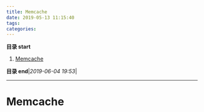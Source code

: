 ```yaml
---
title: Memcache
date: 2019-05-13 11:15:40
tags: 
categories: 
---
```


**目录 start**
 
1. [Memcache](#memcache)

**目录 end**|_2019-06-04 19:53_|
****************************************
# Memcache
